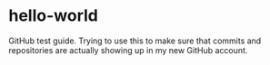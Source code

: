 # hello-world
GitHub test guide.
Trying to use this to make sure that commits and repositories are actually showing up in my new GitHub account.
